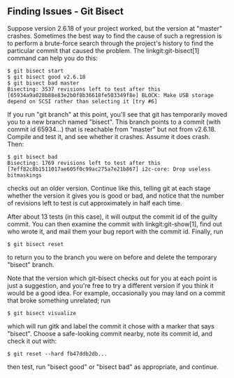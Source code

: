 ## Finding Issues - Git Bisect ##

Suppose version 2.6.18 of your project worked, but the version at
"master" crashes.  Sometimes the best way to find the cause of such a
regression is to perform a brute-force search through the project's
history to find the particular commit that caused the problem.  The
linkgit:git-bisect[1] command can help you do this:

    $ git bisect start
    $ git bisect good v2.6.18
    $ git bisect bad master
    Bisecting: 3537 revisions left to test after this
    [65934a9a028b88e83e2b0f8b36618fe503349f8e] BLOCK: Make USB storage depend on SCSI rather than selecting it [try #6]

If you run "git branch" at this point, you'll see that git has
temporarily moved you to a new branch named "bisect".  This branch
points to a commit (with commit id 65934...) that is reachable from
"master" but not from v2.6.18.  Compile and test it, and see whether
it crashes.  Assume it does crash.  Then:

    $ git bisect bad
    Bisecting: 1769 revisions left to test after this
    [7eff82c8b1511017ae605f0c99ac275a7e21b867] i2c-core: Drop useless bitmaskings

checks out an older version.  Continue like this, telling git at each
stage whether the version it gives you is good or bad, and notice
that the number of revisions left to test is cut approximately in
half each time.

After about 13 tests (in this case), it will output the commit id of
the guilty commit.  You can then examine the commit with
linkgit:git-show[1], find out who wrote it, and mail them your bug
report with the commit id.  Finally, run

    $ git bisect reset

to return you to the branch you were on before and delete the
temporary "bisect" branch.

Note that the version which git-bisect checks out for you at each
point is just a suggestion, and you're free to try a different
version if you think it would be a good idea.  For example,
occasionally you may land on a commit that broke something unrelated;
run

    $ git bisect visualize

which will run gitk and label the commit it chose with a marker that
says "bisect".  Choose a safe-looking commit nearby, note its commit
id, and check it out with:

    $ git reset --hard fb47ddb2db...

then test, run "bisect good" or "bisect bad" as appropriate, and
continue.